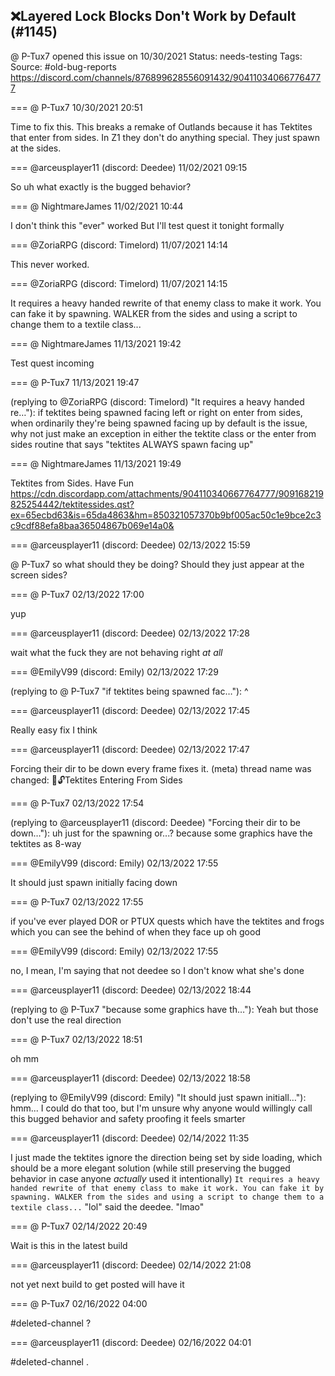 ## ❌Layered Lock Blocks Don't Work by Default (#1145)
@ P-Tux7 opened this issue on 10/30/2021
Status: needs-testing
Tags: 
Source: #old-bug-reports https://discord.com/channels/876899628556091432/904110340667764777


=== @ P-Tux7 10/30/2021 20:51

Time to fix this. This breaks a remake of Outlands because it has Tektites that enter from sides. In Z1 they don't do anything special. They just spawn at the sides.

=== @arceusplayer11 (discord: Deedee) 11/02/2021 09:15

So uh
what exactly is the bugged behavior?

=== @ NightmareJames 11/02/2021 10:44

I don't think this "ever" worked
But I'll test quest it tonight formally

=== @ZoriaRPG (discord: Timelord) 11/07/2021 14:14

This never worked.

=== @ZoriaRPG (discord: Timelord) 11/07/2021 14:15

It requires a heavy handed rewrite of that enemy class to make it work. You can fake it by spawning. WALKER from the sides and using a script to change them to a textile class...

=== @ NightmareJames 11/13/2021 19:42

Test quest incoming

=== @ P-Tux7 11/13/2021 19:47

(replying to @ZoriaRPG (discord: Timelord) "It requires a heavy handed re…"): if tektites being spawned facing left or right on enter from sides, when ordinarily they're being spawned facing up by default is the issue, why not just make an exception in either the tektite class or the enter from sides routine that says "tektites ALWAYS spawn facing up"

=== @ NightmareJames 11/13/2021 19:49

Tektites from Sides.  Have Fun
https://cdn.discordapp.com/attachments/904110340667764777/909168219825254442/tektitessides.qst?ex=65ecbd63&is=65da4863&hm=850321057370b9bf005ac50c1e9bce2c3c9cdf88efa8baa36504867b069e14a0&

=== @arceusplayer11 (discord: Deedee) 02/13/2022 15:59

@ P-Tux7 so what should they be doing?
Should they just appear at the screen sides?

=== @ P-Tux7 02/13/2022 17:00

yup

=== @arceusplayer11 (discord: Deedee) 02/13/2022 17:28

wait what the fuck
they are not behaving right *at all*

=== @EmilyV99 (discord: Emily) 02/13/2022 17:29

(replying to @ P-Tux7 "if tektites being spawned fac…"): ^

=== @arceusplayer11 (discord: Deedee) 02/13/2022 17:45

Really easy fix I think

=== @arceusplayer11 (discord: Deedee) 02/13/2022 17:47

Forcing their dir to be down every frame fixes it.
(meta) thread name was changed: 💊🔓Tektites Entering From Sides

=== @ P-Tux7 02/13/2022 17:54

(replying to @arceusplayer11 (discord: Deedee) "Forcing their dir to be down…"): uh just for the spawning or...?
because some graphics have the tektites as 8-way

=== @EmilyV99 (discord: Emily) 02/13/2022 17:55

It should just spawn initially facing down

=== @ P-Tux7 02/13/2022 17:55

if you've ever played DOR or PTUX quests which have the tektites and frogs which you can see the behind of when they face up
oh good

=== @EmilyV99 (discord: Emily) 02/13/2022 17:55

no, I mean, I'm saying that
not deedee
so I don't know what she's done

=== @arceusplayer11 (discord: Deedee) 02/13/2022 18:44

(replying to @ P-Tux7 "because some graphics have th…"): Yeah but those don't use the real direction

=== @ P-Tux7 02/13/2022 18:51

oh mm

=== @arceusplayer11 (discord: Deedee) 02/13/2022 18:58

(replying to @EmilyV99 (discord: Emily) "It should just spawn initiall…"): hmm... I could do that too, but I'm unsure why anyone would willingly call this bugged behavior and safety proofing it feels smarter

=== @arceusplayer11 (discord: Deedee) 02/14/2022 11:35

I just made the tektites ignore the direction being set by side loading, which should be a more elegant solution (while still preserving the bugged behavior in case anyone *actually* used it intentionally)
```It requires a heavy handed rewrite of that enemy class to make it work. You can fake it by spawning. WALKER from the sides and using a script to change them to a textile class...``` "lol" said the deedee. "lmao"

=== @ P-Tux7 02/14/2022 20:49

Wait is this in the latest build

=== @arceusplayer11 (discord: Deedee) 02/14/2022 21:08

not yet
next build to get posted will have it

=== @ P-Tux7 02/16/2022 04:00

#deleted-channel ?

=== @arceusplayer11 (discord: Deedee) 02/16/2022 04:01

#deleted-channel .
